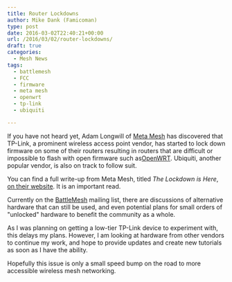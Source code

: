 ```yaml
---
title: Router Lockdowns
author: Mike Dank (Famicoman)
type: post
date: 2016-03-02T22:40:21+00:00
url: /2016/03/02/router-lockdowns/
draft: true
categories:
  - Mesh News
tags:
  - battlemesh
  - FCC
  - firmware
  - meta mesh
  - openwrt
  - tp-link
  - ubiquiti

---
```

If you have not heard yet, Adam Longwill of [Meta Mesh](http://www.metamesh.org/) has discovered that TP-Link, a prominent wireless access point vendor, has started to lock down firmware on some of their routers resulting in routers that are difficult or impossible to flash with open firmware such as[OpenWRT](https://openwrt.org/). Ubiquiti, another popular vendor, is also on track to follow suit.
   
You can find a full write-up from Meta Mesh, titled *The Lockdown is Here*, [on their website](http://www.metamesh.org/#%21The-Lockdown-is-Here/ostn2/56c61ec00cf25df9371e8436). It is an important read.
   
Currently on the [BattleMesh](http://battlemesh.org/) mailing list, there are discussions of alternative hardware that can still be used, and even potential plans for small orders of "unlocked" hardware to benefit the community as a whole.
   
As I was planning on getting a low-tier TP-Link device to experiment with, this delays my plans. However, I am looking at hardware from other vendors to continue my work, and hope to provide updates and create new tutorials as soon as I have the ability.
   
Hopefully this issue is only a small speed bump on the road to more accessible wireless mesh networking.